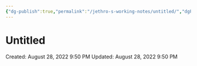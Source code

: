 ```yaml
---
{"dg-publish":true,"permalink":"/jethro-s-working-notes/untitled/","dgPassFrontmatter":true}
---
```



# Untitled

Created: August 28, 2022 9:50 PM
Updated: August 28, 2022 9:50 PM